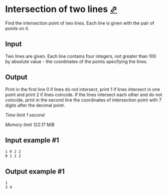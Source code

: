 # Intersection of two lines [⬀](https://www.e-olymp.com/en/contests/9009/problems/78065)

Find the intersection point of two lines. Each line is given with the pair of points on it.

## Input

Two lines are given. Each line contains four integers, not greater than 100 by absolute value - the coordinates of the points specifying the lines.

## Output

Print in the first line 0 if lines do not intersect, print 1 if lines intersect in one point and print 2 if lines coincide. If the lines intersect each other and do not coincide, print in the second line the coordinates of intersection point with 7 digits after the decimal point.

_Time limit 1 second_

_Memory limit 122.17 MiB_

## Input example #1
```
1 0 2 2
0 1 1 2
```

## Output example #1
```
1
3 4
```
